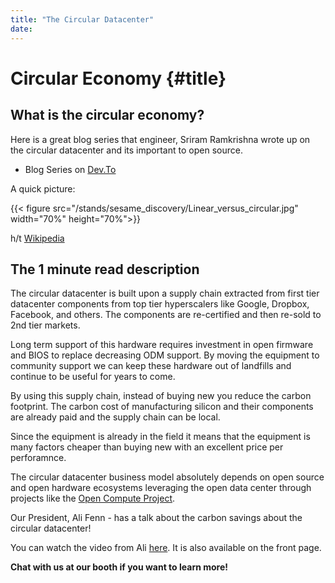 ```yaml
---
title: "The Circular Datacenter"
date: 
---
```


# Circular Economy {#title}

## What is the circular economy?

Here is a great blog series that engineer, Sriram Ramkrishna wrote up on the circular datacenter and its important to open source.

* Blog Series on [Dev.To](https://dev.to/sesame_engineering/let-s-talk-about-the-circular-data-center-2b63)

A quick picture:

{{< figure src="/stands/sesame_discovery/Linear_versus_circular.jpg" width="70%" height="70%">}}

h/t [Wikipedia](https://en.wikipedia.org/wiki/Circular_economy)


## The 1 minute read description

The circular datacenter is built upon a supply chain extracted
from first tier datacenter components from top tier hyperscalers
like Google, Dropbox, Facebook, and others. The components are
re-certified and then re-sold to 2nd tier markets.

Long term support of this hardware requires investment in open firmware and BIOS to replace decreasing
ODM support. By moving the equipment to community support we can keep these hardware out of landfills
and continue to be useful for years to come.

By using this supply chain, instead of buying new you reduce the
carbon footprint. The carbon cost of manufacturing silicon and
their components are already paid and the supply chain can be local.

Since the equipment is already in the field it means that the
equipment is many factors cheaper than buying new with an excellent
price per perforamnce.

The circular datacenter business model absolutely depends on open source and open hardware ecosystems leveraging the open data center through projects like the [Open Compute Project](https://opencompute.org/).

Our President, Ali Fenn - has a talk about the carbon savings about the circular datacenter!

You can watch the video from Ali [here](https://video.fosdem.org/2021/stands/sesame/sesame_video4.webm). It is also available on the front page.


**Chat with us at our booth if you want to learn more!**

